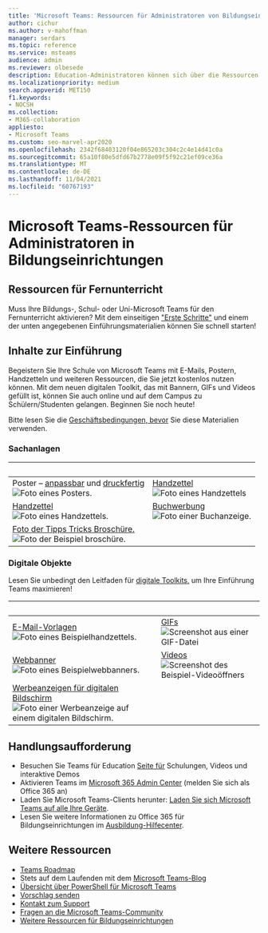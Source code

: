 ```yaml
---
title: 'Microsoft Teams: Ressourcen für Administratoren von Bildungseinrichtungen'
author: cichur
ms.author: v-mahoffman
manager: serdars
ms.topic: reference
ms.service: msteams
audience: admin
ms.reviewer: olbesede
description: Education-Administratoren können sich über die Ressourcen informieren, die in Microsoft Teams zum Aktivieren des Fernunterrichts zur Verfügung stehen.
ms.localizationpriority: medium
search.appverid: MET150
f1.keywords:
- NOCSH
ms.collection:
- M365-collaboration
appliesto:
- Microsoft Teams
ms.custom: seo-marvel-apr2020
ms.openlocfilehash: 2342f68403120f04e865203c304c2c4e14d41c0a
ms.sourcegitcommit: 65a10f80e5dfd67b2778e09f5f92c21ef09ce36a
ms.translationtype: MT
ms.contentlocale: de-DE
ms.lasthandoff: 11/04/2021
ms.locfileid: "60767193"
---
```

# <a name="microsoft-teams-resources-for-education-admins"></a>Microsoft Teams-Ressourcen für Administratoren in Bildungseinrichtungen

## <a name="resources-for-remote-learning"></a>Ressourcen für Fernunterricht

Muss Ihre Bildungs-, Schul- oder Uni-Microsoft Teams für den Fernunterricht aktivieren? Mit dem einseitigen ["Erste Schritte"](https://github.com/MicrosoftDocs/OfficeDocs-SkypeForBusiness/blob/live/Teams/downloads/edu-resources/teams-for-education-getting-started-1-pager.pdf?raw=true) und einem der unten angegebenen Einführungsmaterialien können Sie schnell starten!

## <a name="adoption-content"></a>Inhalte zur Einführung

Begeistern Sie Ihre Schule von Microsoft Teams mit E-Mails, Postern, Handzetteln und weiteren Ressourcen, die Sie jetzt kostenlos nutzen können. Mit dem neuen digitalen Toolkit, das mit Bannern, GIFs und Videos gefüllt ist, können Sie auch online und auf dem Campus zu Schülern/Studenten gelangen. Beginnen Sie noch heute!

Bitte lesen Sie die [Geschäftsbedingungen, bevor](https://github.com/MicrosoftDocs/OfficeDocs-SkypeForBusiness/blob/live/Teams/downloads/edu-resources/license_agreement_teams_for_education.pdf?raw=true) Sie diese Materialien verwenden.

### <a name="physical-assets"></a>Sachanlagen

|&nbsp; | &nbsp; |
|---------|---------|
|Poster – [anpassbar](https://github.com/MicrosoftDocs/OfficeDocs-SkypeForBusiness/blob/live/Teams/downloads/edu-resources/posters-customizable.zip?raw=true) und [druckfertig](https://github.com/MicrosoftDocs/OfficeDocs-SkypeForBusiness/blob/live/Teams/downloads/edu-resources/posters-print-ready.zip?raw=true)<br>![Foto eines Posters.](media/edu-adoption-posters.png)     |[Handzettel](https://github.com/MicrosoftDocs/OfficeDocs-SkypeForBusiness/blob/live/Teams/downloads/edu-resources/handouts.zip?raw=true)<br>![Foto eines Handzettels](media/edu-adoption-handouts.png)|
|[Handzettel](https://github.com/MicrosoftDocs/OfficeDocs-SkypeForBusiness/blob/live/Teams/downloads/edu-resources/flyers.zip?raw=true)<br>![Foto eines Handzettels.](media/edu-adoption-flyers.png)   |[Buchwerbung](https://github.com/MicrosoftDocs/OfficeDocs-SkypeForBusiness/blob/live/Teams/downloads/edu-resources/book-adverts.zip?raw=true)<br>![Foto einer Buchanzeige.](media/edu-adoption-book-adverts.png)         |
|[Foto der Tipps Tricks Broschüre.](https://github.com/MicrosoftDocs/OfficeDocs-SkypeForBusiness/blob/live/Teams/downloads/edu-resources/get-started-tips-tricks.zip?raw=true)<br> ![Foto der Beispiel broschüre.](media/edu-adoption-get-started.png)    |

### <a name="digital-assets"></a>Digitale Objekte

Lesen Sie unbedingt den Leitfaden für [digitale Toolkits,](https://github.com/MicrosoftDocs/OfficeDocs-SkypeForBusiness/blob/live/Teams/downloads/edu-resources/digital-toolkit-guidance.zip?raw=true) um Ihre Einführung Teams maximieren! 

| &nbsp; |&nbsp;  |
|---------|---------|
|[E-Mail-Vorlagen](https://github.com/MicrosoftDocs/OfficeDocs-SkypeForBusiness/blob/live/Teams/downloads/edu-resources/email-templates.zip?raw=true)<br> ![Foto eines Beispielhandzettels.](media/edu-adoption-email-templates.png)    |[GIFs](https://github.com/MicrosoftDocs/OfficeDocs-SkypeForBusiness/blob/live/Teams/downloads/edu-resources/gifs.zip?raw=true) <br> ![Screenshot aus einer GIF-Datei](media/edu-adoption-gifs.png)      |
|[Webbanner](https://github.com/MicrosoftDocs/OfficeDocs-SkypeForBusiness/blob/live/Teams/downloads/edu-resources/web-banners.zip?raw=true)<br>![Foto eines Beispielwebbanners.](media/edu-adoption-web-banners.png)    |[Videos](https://github.com/MicrosoftDocs/OfficeDocs-SkypeForBusiness/blob/live/Teams/downloads/edu-resources/videos.zip?raw=true)<br>![Screenshot des Beispiel-Videoöffners](media/edu-adoption-videos.png)          |
|[Werbeanzeigen für digitalen Bildschirm](https://github.com/MicrosoftDocs/OfficeDocs-SkypeForBusiness/blob/live/Teams/downloads/edu-resources/digital-screen-adverts.zip?raw=true)<br>![Foto einer Werbeanzeige auf einem digitalen Bildschirm.](media/edu-adoption-digital-screen-adverts.png)   |      |

## <a name="call-to-action"></a>Handlungsaufforderung

- Besuchen Sie Teams für Education [Seite für](https://www.microsoft.com/en-us/education/products/teams/default.aspx) Schulungen, Videos und interaktive Demos
- Aktivieren Teams im [Microsoft 365 Admin Center](https://portal.office.com/adminportal/home#/Settings/ServicesAndAddIns) (melden Sie sich als Office 365 an)
- Laden Sie Microsoft Teams-Clients herunter: [Laden Sie sich Microsoft Teams auf alle Ihre Geräte](https://teams.microsoft.com/downloads).
- Lesen Sie weitere Informationen zu Office 365 für Bildungseinrichtungen im [Ausbildung-Hilfecenter](https://support.office.com/education).

## <a name="additional-resources"></a>Weitere Ressourcen

- [Teams Roadmap](https://aka.ms/teamsroadmap)
- Stets auf dem Laufenden mit dem [Microsoft Teams-Blog](https://techcommunity.microsoft.com/t5/Microsoft-Teams-Blog/bg-p/MicrosoftTeamsBlog)
- [Übersicht über PowerShell für Microsoft Teams](teams-powershell-overview.md)
- [Vorschlag senden](https://aka.ms/eduuservoice)
- [Kontakt zum Support](https://aka.ms/o365portal)
- [Fragen an die Microsoft Teams-Community](https://aka.ms/msteamscommunity)
- [Weitere Ressourcen für Bildungseinrichtungen](https://education.microsoft.com/)
